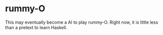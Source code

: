 rummy-O
=======

This may eventually become a AI to play rummy-O. Right now, it is little less than a pretext to learn Haskell.
